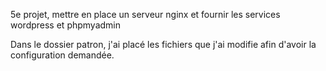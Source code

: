 5e projet, mettre en place un serveur nginx et fournir les services wordpress et phpmyadmin

Dans le dossier patron, j'ai placé les fichiers que j'ai modifie afin d'avoir la configuration demandée.
